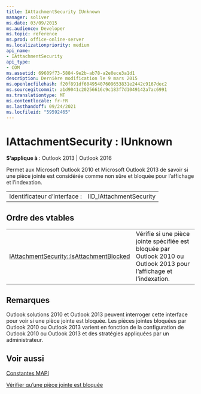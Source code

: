```yaml
---
title: IAttachmentSecurity IUnknown
manager: soliver
ms.date: 03/09/2015
ms.audience: Developer
ms.topic: reference
ms.prod: office-online-server
ms.localizationpriority: medium
api_name:
- IAttachmentSecurity
api_type:
- COM
ms.assetid: 69609f73-5884-9e2b-ab78-a2e0ece3a1d1
description: Dernière modification le 9 mars 2015
ms.openlocfilehash: f20f891df60495407609653831e2442c9167dec2
ms.sourcegitcommit: a1d9041c20256616c9c183f7d1049142a7ac6991
ms.translationtype: MT
ms.contentlocale: fr-FR
ms.lasthandoff: 09/24/2021
ms.locfileid: "59592465"
---
```

# <a name="iattachmentsecurity--iunknown"></a>IAttachmentSecurity : IUnknown

  
  
**S’applique à** : Outlook 2013 | Outlook 2016 
  
Permet aux Microsoft Outlook 2010 et Microsoft Outlook 2013 de savoir si une pièce jointe est considérée comme non sûre et bloquée pour l’affichage et l’indexation.
  
|||
|:-----|:-----|
|Identificateur d’interface :  <br/> |IID_IAttachmentSecurity  <br/> |
   
## <a name="vtable-order"></a>Ordre des vtables

|||
|:-----|:-----|
|[IAttachmentSecurity::IsAttachmentBlocked](iattachmentsecurity-isattachmentblocked.md) <br/> |Vérifie si une pièce jointe spécifiée est bloquée par Outlook 2010 ou Outlook 2013 pour l’affichage et l’indexation.  <br/> |
   
## <a name="remarks"></a>Remarques

Outlook solutions 2010 et Outlook 2013 peuvent interroger cette interface pour voir si une pièce jointe est bloquée. Les pièces jointes bloquées par Outlook 2010 ou Outlook 2013 varient en fonction de la configuration de Outlook 2010 ou Outlook 2013 et des stratégies appliquées par un administrateur.
  
## <a name="see-also"></a>Voir aussi



[Constantes MAPI](mapi-constants.md)
  
[Vérifier qu’une pièce jointe est bloquée](how-to-verify-an-attachment-is-blocked.md)

